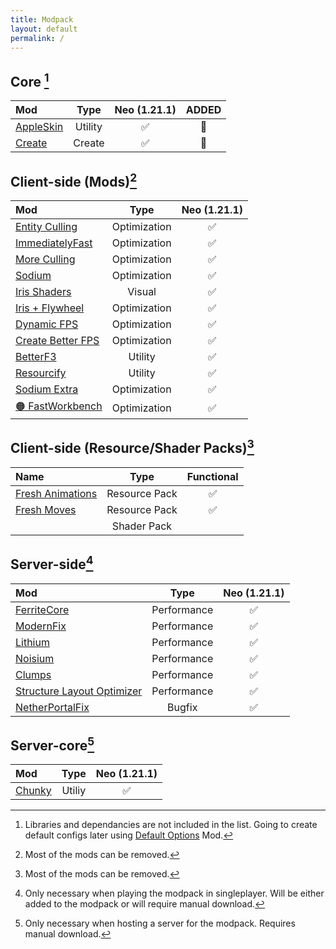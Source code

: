 ```yaml
---
title: Modpack
layout: default
permalink: /
---
```

## Core [^1]

| Mod                                             |  Type   | Neo (1.21.1) | ADDED |
| :---------------------------------------------- | :-----: | :----------: | :---: |
| [AppleSkin](https://modrinth.com/mod/appleskin) | Utility |      ✅       |  💬   |
| [Create](https://modrinth.com/mod/create)       | Create  |      ✅       |  💬   |
## Client-side (Mods)[^2]

| Mod                                                                        |     Type     | Neo (1.21.1) |
| :------------------------------------------------------------------------- | :----------: | :----------: |
| [Entity Culling](https://modrinth.com/mod/entityculling)                   | Optimization |      ✅       |
| [ImmediatelyFast](https://modrinth.com/mod/immediatelyfast)                | Optimization |      ✅       |
| [More Culling](https://modrinth.com/mod/moreculling)                       | Optimization |      ✅       |
| [Sodium](https://modrinth.com/mod/sodium)                                  | Optimization |      ✅       |
| [Iris Shaders](https://modrinth.com/mod/iris)                              |    Visual    |      ✅       |
| [Iris + Flywheel](https://modrinth.com/mod/iris-flw-compat)                | Optimization |      ✅       |
| [Dynamic FPS](https://modrinth.com/mod/dynamic-fps)                        | Optimization |      ✅       |
| [Create Better FPS](https://modrinth.com/mod/createbetterfps)              | Optimization |      ✅       |
| [BetterF3](https://modrinth.com/mod/betterf3)                              |   Utility    |      ✅       |
| [Resourcify](https://modrinth.com/mod/resourcify)                          |   Utility    |      ✅       |
| [Sodium Extra](https://modrinth.com/mod/sodium-extra)                      | Optimization |      ✅       |
| [🟠 FastWorkbench](https://curseforge.com/minecraft/mc-mods/fastworkbench) | Optimization |      ✅       |
## Client-side (Resource/Shader Packs)[^2]

| Name                                                                   |     Type      | Functional |
| :--------------------------------------------------------------------- | :-----------: | :--------: |
| [Fresh Animations](https://modrinth.com/resourcepack/fresh-animations) | Resource Pack |     ✅      |
| [Fresh Moves](https://modrinth.com/resourcepack/tras-fresh-moves)      | Resource Pack |     ✅      |
|                                                                        |  Shader Pack  |            |
## Server-side[^3]

| Mod                                                                               |    Type     | Neo (1.21.1) |
| :-------------------------------------------------------------------------------- | :---------: | :----------: |
| [FerriteCore](https://modrinth.com/mod/ferrite-core)                              | Performance |      ✅       |
| [ModernFix](https://modrinth.com/mod/modernfix)                                   | Performance |      ✅       |
| [Lithium](https://modrinth.com/mod/lithium)                                       | Performance |      ✅       |
| [Noisium](https://modrinth.com/mod/noisium)                                       | Performance |      ✅       |
| [Clumps](https://modrinth.com/mod/clumps)                                         | Performance |      ✅       |
| [Structure Layout Optimizer](https://modrinth.com/mod/structure-layout-optimizer) | Performance |      ✅       |
| [NetherPortalFix](https://modrinth.com/mod/netherportalfix)                       |   Bugfix    |      ✅       |
## Server-core[^4]

| Mod                                       |  Type  | Neo (1.21.1) |
| :---------------------------------------- | :----: | :----------: |
| [Chunky](https://modrinth.com/mod/chunky) | Utiliy |      ✅       |

[^1]: Libraries and dependancies are not included in the list. Going to create default configs later using [Default Options](https://modrinth.com/mod/default-options) Mod.
[^2]: Most of the mods can be removed.
[^3]: Only necessary when playing the modpack in singleplayer. Will be either added to the modpack or will require manual download.
[^4]: Only necessary when hosting a server for the modpack. Requires manual download.

